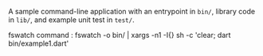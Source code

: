 A sample command-line application with an entrypoint in `bin/`, library code
in `lib/`, and example unit test in `test/`.

fswatch command : fswatch -o bin/ | xargs -n1 -I{} sh -c 'clear; dart bin/example1.dart'
